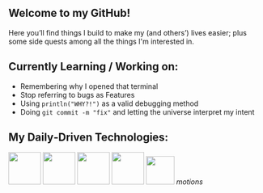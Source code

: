 ## Welcome to my GitHub! 

Here you’ll find things I build to make my (and others’) lives easier; plus some side quests among all the things I'm interested in.

## Currently Learning / Working on:
- Remembering why I opened that terminal
- Stop referring to bugs as Features
- Using `println("WHY?!")` as a valid debugging method
- Doing `git commit -m "fix"` and letting the universe interpret my intent
## My Daily‑Driven Technologies:
<img src="https://img.icons8.com/?size=100&id=44442&format=png&color=000000" height="64" width="64" />  <img src="https://img.icons8.com/?size=100&id=13441&format=png&color=000000" height="64" width="64" />  <img src="https://img.icons8.com/?size=100&id=20906&format=png&color=000000" height="64" width="64" />   <img src="https://img.icons8.com/?size=100&id=9MJf0ngDwS8z&format=png&color=000000" height="64" width="64" />  <img src="https://img.icons8.com/?size=100&id=zC9SDvhmTlTo&format=png&color=000000" height="56" width="56"/> _motions_
